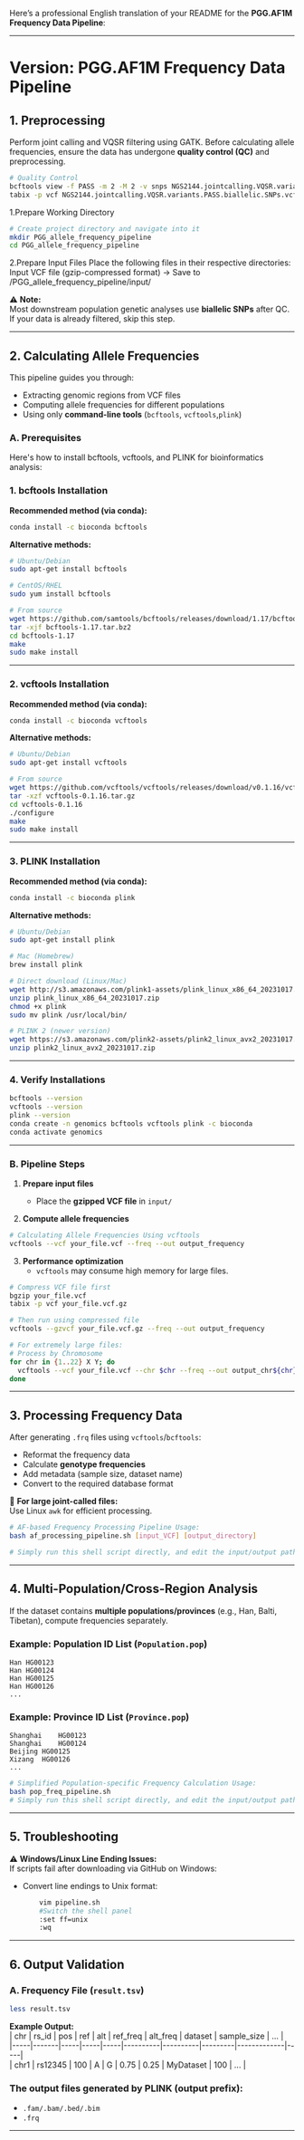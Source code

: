Here’s a professional English translation of your README for the **PGG.AF1M Frequency Data Pipeline**:

---

# **Version: PGG.AF1M Frequency Data Pipeline**

## **1. Preprocessing** 
Perform joint calling and VQSR filtering using GATK. 
Before calculating allele frequencies, ensure the data has undergone **quality control (QC)** and preprocessing.  

```bash
# Quality Control
bcftools view -f PASS -m 2 -M 2 -v snps NGS2144.jointcalling.VQSR.variants.vcf.gz |bgzip -@ 16 -c > NGS2144.jointcalling.VQSR.variants.PASS.biallelic.SNPs.vcf.gz 
tabix -p vcf NGS2144.jointcalling.VQSR.variants.PASS.biallelic.SNPs.vcf.gz
```

1.Prepare Working Directory
```bash
# Create project directory and navigate into it
mkdir PGG_allele_frequency_pipeline
cd PGG_allele_frequency_pipeline
```
2.Prepare Input Files
Place the following files in their respective directories:
Input VCF file (gzip-compressed format) → Save to /PGG_allele_frequency_pipeline/input/

⚠️ **Note:**  
Most downstream population genetic analyses use **biallelic SNPs** after QC. If your data is already filtered, skip this step.  

---

## **2. Calculating Allele Frequencies**  
This pipeline guides you through:  
- Extracting genomic regions from VCF files  
- Computing allele frequencies for different populations  
- Using only **command-line tools** (`bcftools`, `vcftools`,`plink`)  

### **A. Prerequisites**  
Here's how to install bcftools, vcftools, and PLINK for bioinformatics analysis:

### **1. bcftools Installation**
**Recommended method (via conda):**
```bash
conda install -c bioconda bcftools
```

**Alternative methods:**
```bash
# Ubuntu/Debian
sudo apt-get install bcftools

# CentOS/RHEL
sudo yum install bcftools

# From source
wget https://github.com/samtools/bcftools/releases/download/1.17/bcftools-1.17.tar.bz2
tar -xjf bcftools-1.17.tar.bz2
cd bcftools-1.17
make
sudo make install
```

---

### **2. vcftools Installation**
**Recommended method (via conda):**
```bash
conda install -c bioconda vcftools
```

**Alternative methods:**
```bash
# Ubuntu/Debian
sudo apt-get install vcftools

# From source
wget https://github.com/vcftools/vcftools/releases/download/v0.1.16/vcftools-0.1.16.tar.gz
tar -xzf vcftools-0.1.16.tar.gz
cd vcftools-0.1.16
./configure
make
sudo make install
```

---

### **3. PLINK Installation**
**Recommended method (via conda):**
```bash
conda install -c bioconda plink
```

**Alternative methods:**
```bash
# Ubuntu/Debian
sudo apt-get install plink

# Mac (Homebrew)
brew install plink

# Direct download (Linux/Mac)
wget http://s3.amazonaws.com/plink1-assets/plink_linux_x86_64_20231017.zip  # Linux
unzip plink_linux_x86_64_20231017.zip
chmod +x plink
sudo mv plink /usr/local/bin/

# PLINK 2 (newer version)
wget https://s3.amazonaws.com/plink2-assets/plink2_linux_avx2_20231017.zip
unzip plink2_linux_avx2_20231017.zip
```

---

### **4. Verify Installations**
```bash
bcftools --version
vcftools --version
plink --version
conda create -n genomics bcftools vcftools plink -c bioconda
conda activate genomics
```

---

### **B. Pipeline Steps**  
1. **Prepare input files**  
   - Place the **gzipped VCF file** in `input/`  

2. **Compute allele frequencies**  
```bash
# Calculating Allele Frequencies Using vcftools
vcftools --vcf your_file.vcf --freq --out output_frequency
``` 

3. **Performance optimization**  
   - `vcftools` may consume high memory for large files.  
```bash
# Compress VCF file first
bgzip your_file.vcf
tabix -p vcf your_file.vcf.gz

# Then run using compressed file
vcftools --gzvcf your_file.vcf.gz --freq --out output_frequency

# For extremely large files:
# Process by Chromosome
for chr in {1..22} X Y; do
  vcftools --vcf your_file.vcf --chr $chr --freq --out output_chr${chr}
done
```
---

## **3. Processing Frequency Data**  
After generating `.frq` files using `vcftools`/`bcftools`:  
- Reformat the frequency data  
- Calculate **genotype frequencies**  
- Add metadata (sample size, dataset name)  
- Convert to the required database format  

🔹 **For large joint-called files:**  
Use Linux `awk` for efficient processing.  
```bash
# AF-based Frequency Processing Pipeline Usage: 
bash af_processing_pipeline.sh [input_VCF] [output_directory]

# Simply run this shell script directly, and edit the input/output paths inline using vim as required.
```
---

## **4. Multi-Population/Cross-Region Analysis**  
If the dataset contains **multiple populations/provinces** (e.g., Han, Balti, Tibetan), compute frequencies separately.  

### **Example: Population ID List (`Population.pop`)**  
```
Han	HG00123
Han	HG00124
Han	HG00125
Han	HG00126
...  
```

### **Example: Province ID List (`Province.pop`)**  
```
Shanghai	HG00123
Shanghai	HG00124
Beijing	HG00125
Xizang	HG00126
...  
```

```bash
# Simplified Population-specific Frequency Calculation Usage:
bash pop_freq_pipeline.sh
# Simply run this shell script directly, and edit the input/output paths inline using vim as required.
```

---


## **5. Troubleshooting**  
⚠️ **Windows/Linux Line Ending Issues:**  
If scripts fail after downloading via GitHub on Windows:  
- Convert line endings to Unix format:  
  ```bash
      vim pipeline.sh
      #Switch the shell panel
      :set ff=unix
      :wq
  ```

---

## **6. Output Validation**  
### **A. Frequency File (`result.tsv`)**  
```bash
less result.tsv  
```  
**Example Output:**  
| chr | rs_id | pos | ref | alt | ref_freq | alt_freq | dataset | sample_size | ... |  
|-----|-------|-----|-----|-----|----------|----------|---------|-------------|-----|  
| chr1 | rs12345 | 100 | A | G | 0.75 | 0.25 | MyDataset | 100 | ... |  

### **The output files generated by PLINK (output prefix):**  
- `.fam/.bam/.bed/.bim `  
- `.frq`   


--- 